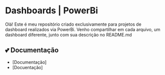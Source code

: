 # Dashboards | PowerBi

Olá! Este é meu repositório criado exclusivamente para projetos de dashboard realizados via PowerBi. Venho compartilhar em cada arquivo, um dashboard diferente, junto com sua descrição no README.md

## 💕 Documentação 
- [Documentação]
- [Docuentação]
